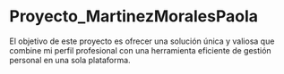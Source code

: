 # Proyecto_MartinezMoralesPaola
El objetivo de este proyecto es ofrecer una solución única y valiosa que combine mi perfil profesional con una herramienta eficiente de gestión personal en una sola plataforma.
